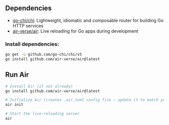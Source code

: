 ## Dependencies

- [go-chi/chi](https://github.com/go-chi/chi): Lightweight, idiomatic and composable router for building Go HTTP services
- [air-verse/air](https://github.com/air-verse/air): Live reloading for Go apps during development

### Install dependencies:
```bash
go get -u github.com/go-chi/chi/v5
go install github.com/air-verse/air@latest
```


## Run Air

```bash 
# Install Air (if not already)
go install github.com/air-verse/air@latest

# Initialize Air (creates .air.toml config file — update it to match your project structure)
air init

# Start the live-reloading server
air
```
